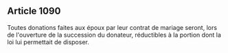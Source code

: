 Article 1090
----
Toutes donations faites aux époux par leur contrat de mariage seront, lors de
l'ouverture de la succession du donateur, réductibles à la portion dont la loi
lui permettait de disposer.
